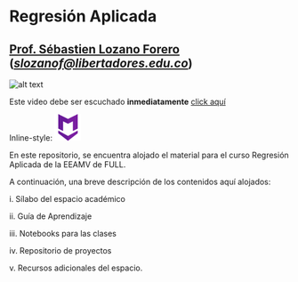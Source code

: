 # Regresión Aplicada

## [Prof. Sébastien Lozano Forero](https://www.linkedin.com/in/s%C3%A9bastien-lozano-forero-5501476a/)  (*slozanof@libertadores.edu.co*)


![alt text](https://github.com/sebmatecho/Regresion-Aplicada/blob/main/logo-los-libertadores-footer.png?raw=true)

Este video debe ser escuchado **inmediatamente** [click aquí](https://www.youtube.com/watch?v=H6Cb3oeHjqc&ab_channel=TheSoulflytriber)

Inline-style: 
![aquí](https://github.com/adam-p/markdown-here/raw/master/src/common/images/icon48.png "su madre")

En este repositorio, se encuentra alojado el material para el curso Regresión Aplicada de la EEAMV de FULL.

A continuación, una breve descripción de los contenidos aquí alojados: 

i. Sílabo del espacio académico

ii. Guía de Aprendizaje

iii. Notebooks para las clases

iv. Repositorio de proyectos

v. Recursos adicionales del espacio. 
